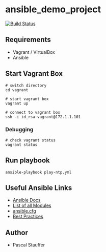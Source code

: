 # ansible_demo_project

[![Build Status](https://travis-ci.org/pstauffer/ansible_demo_project.svg?branch=master)](https://travis-ci.org/pstauffer/ansible_demo_project)

## Requirements
* Vagrant / VirtualBox
* Ansible

## Start Vagrant Box

```
# switch directory
cd vagrant

# start vagrant box
vagrant up

# connect to vagrant box
ssh -i id_rsa vagrant@172.1.1.101
```

### Debugging

```
# check vagrant status
vagrant status
```


## Run playbook

```
ansible-playbook play-ntp.yml
```


## Useful Ansible Links
* [Ansible Docs](http://docs.ansible.com/ansible/intro.html)
* [List of all Modules](http://docs.ansible.com/ansible/list_of_all_modules.html)
* [ansible.cfg](https://raw.githubusercontent.com/ansible/ansible/devel/examples/ansible.cfg)
* [Best Practices](http://docs.ansible.com/ansible/playbooks_best_practices.html)


## Author

* Pascal Stauffer
